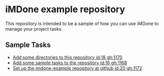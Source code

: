 iMDone example repository
====
This repository is intended to be a sample of how you can use iMDone to manage your project tasks.

Sample Tasks
----
- [Add some directories to this repository id:18 gh:1170](#TODO:)
- [Add some sample tasks to the repository id:16 gh:1168](#TODO:)
- [Set up the imdone-example repository at github id:20 gh:1172](#DONE:)
